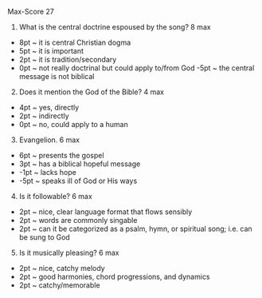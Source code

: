 Max-Score 27

1. What is the central doctrine espoused by the song?  8 max
- 8pt ~ it is central Christian dogma
- 5pt ~ it is important
- 2pt ~ it is tradition/secondary
- 0pt ~ not really doctrinal but could apply to/from God
  -5pt ~ the central message is not biblical

2. Does it mention the God of the Bible?  4 max
- 4pt ~ yes, directly
- 2pt ~ indirectly
- 0pt ~ no, could apply to a human

3. Evangelion.  6 max
- 6pt ~ presents the gospel
- 3pt ~ has a biblical hopeful message 
- -1pt ~ lacks hope
- -5pt ~ speaks ill of God or His ways

4. Is it followable?  6 max
- 2pt ~ nice, clear language format that flows sensibly
- 2pt ~ words are commonly singable
- 2pt ~ can it be categorized as a psalm, hymn, or spiritual song; i.e. can be sung to God

5. Is it musically pleasing?  6 max
- 2pt ~ nice, catchy melody
- 2pt ~ good harmonies, chord progressions, and dynamics
- 2pt ~ catchy/memorable
